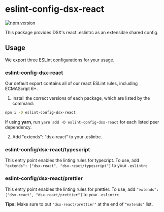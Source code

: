 # eslint-config-dsx-react

[![npm version](https://badge.fury.io/js/eslint-config-dsx-react.svg)](http://badge.fury.io/js/eslint-config-dsx-react)

This package provides DSX's react .eslintrc as an extensible shared config.

## Usage

We export three ESLint configurations for your usage.

### eslint-config-dsx-react

Our default export contains all of our react ESLint rules, including ECMAScript 6+.

1. Install the correct versions of each package, which are listed by the command:

  ```sh
  npm i -D eslint-config-dsx-react
  ```

  If using **yarn**, run `yarn add -D eslint-config-dsx-react` for each listed peer dependency.

2. Add "extends": "dsx-react" to your .eslintrc.

### eslint-config/dsx-react/typescript

This entry point enables the linting rules for typecript. To use, add `"extends": ["dsx-react", "dsx-react/typescript"]` to your `.eslintrc`

### eslint-config/dsx-react/prettier

This entry point enables the linting rules for prettier. To use, add `"extends": ["dsx-react", "dsx-react/prettier"]` to your `.eslintrc`

**Tips:**
Make sure to put `"dsx-react/prettier"` at the end of `"extends"` list.
